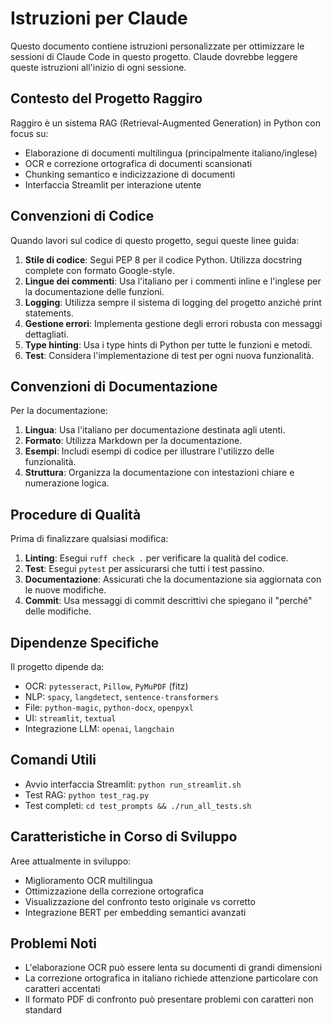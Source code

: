 # Istruzioni per Claude

Questo documento contiene istruzioni personalizzate per ottimizzare le sessioni di Claude Code in questo progetto. Claude dovrebbe leggere queste istruzioni all'inizio di ogni sessione.

## Contesto del Progetto Raggiro

Raggiro è un sistema RAG (Retrieval-Augmented Generation) in Python con focus su:
- Elaborazione di documenti multilingua (principalmente italiano/inglese)
- OCR e correzione ortografica di documenti scansionati
- Chunking semantico e indicizzazione di documenti
- Interfaccia Streamlit per interazione utente

## Convenzioni di Codice

Quando lavori sul codice di questo progetto, segui queste linee guida:

1. **Stile di codice**: Segui PEP 8 per il codice Python. Utilizza docstring complete con formato Google-style.
2. **Lingue dei commenti**: Usa l'italiano per i commenti inline e l'inglese per la documentazione delle funzioni.
3. **Logging**: Utilizza sempre il sistema di logging del progetto anziché print statements.
4. **Gestione errori**: Implementa gestione degli errori robusta con messaggi dettagliati.
5. **Type hinting**: Usa i type hints di Python per tutte le funzioni e metodi.
6. **Test**: Considera l'implementazione di test per ogni nuova funzionalità.

## Convenzioni di Documentazione

Per la documentazione:

1. **Lingua**: Usa l'italiano per documentazione destinata agli utenti.
2. **Formato**: Utilizza Markdown per la documentazione.
3. **Esempi**: Includi esempi di codice per illustrare l'utilizzo delle funzionalità.
4. **Struttura**: Organizza la documentazione con intestazioni chiare e numerazione logica.

## Procedure di Qualità

Prima di finalizzare qualsiasi modifica:

1. **Linting**: Esegui `ruff check .` per verificare la qualità del codice.
2. **Test**: Esegui `pytest` per assicurarsi che tutti i test passino.
3. **Documentazione**: Assicurati che la documentazione sia aggiornata con le nuove modifiche.
4. **Commit**: Usa messaggi di commit descrittivi che spiegano il "perché" delle modifiche.

## Dipendenze Specifiche

Il progetto dipende da:
- OCR: `pytesseract`, `Pillow`, `PyMuPDF` (fitz)
- NLP: `spacy`, `langdetect`, `sentence-transformers`
- File: `python-magic`, `python-docx`, `openpyxl`
- UI: `streamlit`, `textual`
- Integrazione LLM: `openai`, `langchain`

## Comandi Utili

- Avvio interfaccia Streamlit: `python run_streamlit.sh`
- Test RAG: `python test_rag.py`
- Test completi: `cd test_prompts && ./run_all_tests.sh`

## Caratteristiche in Corso di Sviluppo

Aree attualmente in sviluppo:
- Miglioramento OCR multilingua
- Ottimizzazione della correzione ortografica
- Visualizzazione del confronto testo originale vs corretto
- Integrazione BERT per embedding semantici avanzati

## Problemi Noti

- L'elaborazione OCR può essere lenta su documenti di grandi dimensioni
- La correzione ortografica in italiano richiede attenzione particolare con caratteri accentati
- Il formato PDF di confronto può presentare problemi con caratteri non standard